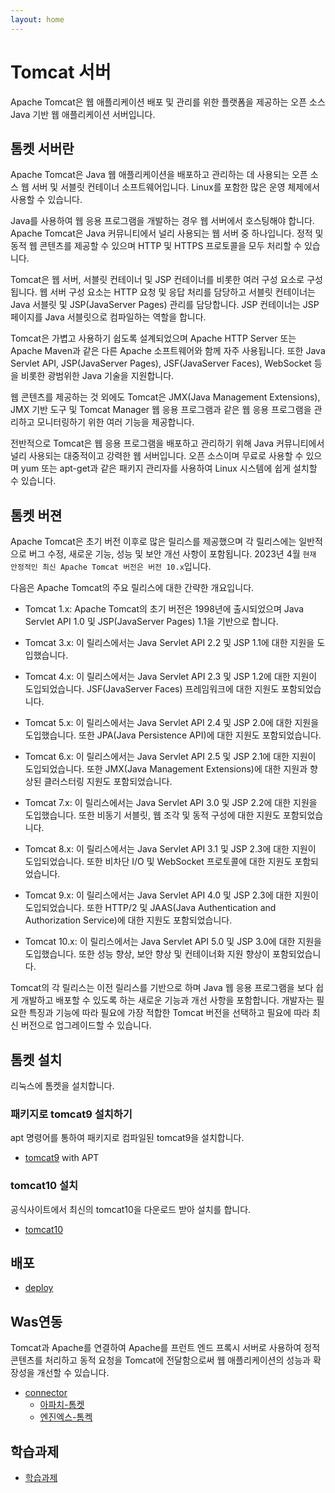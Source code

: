 ```yaml
---
layout: home
---
```


# Tomcat 서버
Apache Tomcat은 웹 애플리케이션 배포 및 관리를 위한 플랫폼을 제공하는 오픈 소스 Java 기반 웹 애플리케이션 서버입니다.

## 톰켓 서버란
Apache Tomcat은 Java 웹 애플리케이션을 배포하고 관리하는 데 사용되는 오픈 소스 웹 서버 및 서블릿 컨테이너 소프트웨어입니다. Linux를 포함한 많은 운영 체제에서 사용할 수 있습니다.


Java를 사용하여 웹 응용 프로그램을 개발하는 경우 웹 서버에서 호스팅해야 합니다. Apache Tomcat은 Java 커뮤니티에서 널리 사용되는 웹 서버 중 하나입니다. 정적 및 동적 웹 콘텐츠를 제공할 수 있으며 HTTP 및 HTTPS 프로토콜을 모두 처리할 수 있습니다.


Tomcat은 웹 서버, 서블릿 컨테이너 및 JSP 컨테이너를 비롯한 여러 구성 요소로 구성됩니다. 웹 서버 구성 요소는 HTTP 요청 및 응답 처리를 담당하고 서블릿 컨테이너는 Java 서블릿 및 JSP(JavaServer Pages) 관리를 담당합니다. JSP 컨테이너는 JSP 페이지를 Java 서블릿으로 컴파일하는 역할을 합니다.


Tomcat은 가볍고 사용하기 쉽도록 설계되었으며 Apache HTTP Server 또는 Apache Maven과 같은 다른 Apache 소프트웨어와 함께 자주 사용됩니다. 또한 Java Servlet API, JSP(JavaServer Pages), JSF(JavaServer Faces), WebSocket 등을 비롯한 광범위한 Java 기술을 지원합니다.


웹 콘텐츠를 제공하는 것 외에도 Tomcat은 JMX(Java Management Extensions), JMX 기반 도구 및 Tomcat Manager 웹 응용 프로그램과 같은 웹 응용 프로그램을 관리하고 모니터링하기 위한 여러 기능을 제공합니다.


전반적으로 Tomcat은 웹 응용 프로그램을 배포하고 관리하기 위해 Java 커뮤니티에서 널리 사용되는 대중적이고 강력한 웹 서버입니다. 오픈 소스이며 무료로 사용할 수 있으며 yum 또는 apt-get과 같은 패키지 관리자를 사용하여 Linux 시스템에 쉽게 설치할 수 있습니다.

## 톰켓 버젼
Apache Tomcat은 초기 버전 이후로 많은 릴리스를 제공했으며 각 릴리스에는 일반적으로 버그 수정, 새로운 기능, 성능 및 보안 개선 사항이 포함됩니다. 2023년 4월 `현재 안정적인 최신 Apache Tomcat 버전은 버전 10.x`입니다.

다음은 Apache Tomcat의 주요 릴리스에 대한 간략한 개요입니다.

* Tomcat 1.x: Apache Tomcat의 초기 버전은 1998년에 출시되었으며 Java Servlet API 1.0 및 JSP(JavaServer Pages) 1.1을 기반으로 합니다.

* Tomcat 3.x: 이 릴리스에서는 Java Servlet API 2.2 및 JSP 1.1에 대한 지원을 도입했습니다.

* Tomcat 4.x: 이 릴리스에서는 Java Servlet API 2.3 및 JSP 1.2에 대한 지원이 도입되었습니다. JSF(JavaServer Faces) 프레임워크에 대한 지원도 포함되었습니다.

* Tomcat 5.x: 이 릴리스에서는 Java Servlet API 2.4 및 JSP 2.0에 대한 지원을 도입했습니다. 또한 JPA(Java Persistence API)에 대한 지원도 포함되었습니다.

* Tomcat 6.x: 이 릴리스에서는 Java Servlet API 2.5 및 JSP 2.1에 대한 지원이 도입되었습니다. 또한 JMX(Java Management Extensions)에 대한 지원과 향상된 클러스터링 지원도 포함되었습니다.

* Tomcat 7.x: 이 릴리스에서는 Java Servlet API 3.0 및 JSP 2.2에 대한 지원을 도입했습니다. 또한 비동기 서블릿, 웹 조각 및 동적 구성에 대한 지원도 포함되었습니다.

* Tomcat 8.x: 이 릴리스에서는 Java Servlet API 3.1 및 JSP 2.3에 대한 지원이 도입되었습니다. 또한 비차단 I/O 및 WebSocket 프로토콜에 대한 지원도 포함되었습니다.

* Tomcat 9.x: 이 릴리스에서는 Java Servlet API 4.0 및 JSP 2.3에 대한 지원이 도입되었습니다. 또한 HTTP/2 및 JAAS(Java Authentication and Authorization Service)에 대한 지원도 포함되었습니다.

* Tomcat 10.x: 이 릴리스에서는 Java Servlet API 5.0 및 JSP 3.0에 대한 지원을 도입했습니다. 또한 성능 향상, 보안 향상 및 컨테이너화 지원 향상이 포함되었습니다.

Tomcat의 각 릴리스는 이전 릴리스를 기반으로 하며 Java 웹 응용 프로그램을 보다 쉽게 ​​개발하고 배포할 수 있도록 하는 새로운 기능과 개선 사항을 포함합니다. 개발자는 필요한 특징과 기능에 따라 필요에 가장 적합한 Tomcat 버전을 선택하고 필요에 따라 최신 버전으로 업그레이드할 수 있습니다.

## 톰켓 설치
리눅스에 톰켓을 설치합니다.

### 패키지로 tomcat9 설치하기
apt 명령어를 통하여 패키지로 컴파일된 tomcat9을 설치합니다.
* [tomcat9](tomcat9) with APT

### tomcat10 설치
공식사이트에서 최신의 tomcat10을 다운로드 받아 설치를 합니다.
* [tomcat10](tomcat10)

## 배포
* [deploy](deploy)

## Was연동
Tomcat과 Apache를 연결하여 Apache를 프런트 엔드 프록시 서버로 사용하여 정적 콘텐츠를 처리하고 동적 요청을 Tomcat에 전달함으로써 웹 애플리케이션의 성능과 확장성을 개선할 수 있습니다.

* [connector](connector)
    * [아파치-톰켓](connector/apache)
    * [엔진엑스-톰켁](connector/nginx)

## 학습과제
* [학습과제](learn)
